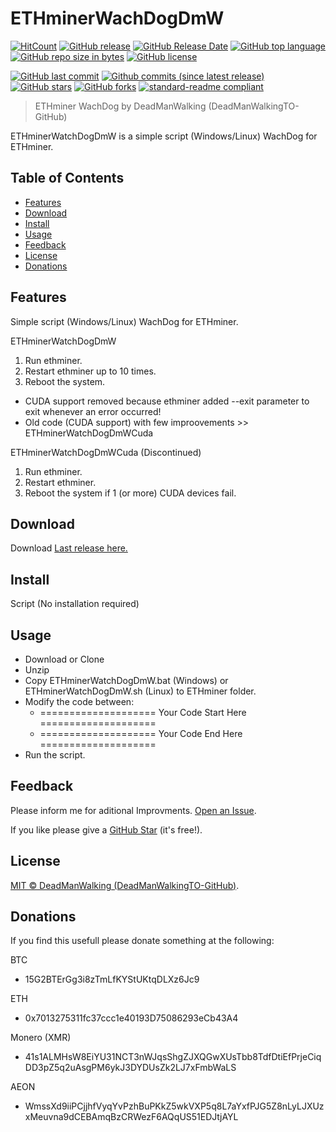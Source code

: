 # ETHminerWachDogDmW
[![HitCount](http://hits.dwyl.io/DeadManWalkingTO/ETHminerWatchDogDmW.svg)](../../)
[![GitHub release](https://img.shields.io/github/release/DeadManWalkingTO/ETHminerWatchDogDmW/all.svg)](../../releases/latest)
[![GitHub Release Date](https://img.shields.io/github/release-date-pre/DeadManWalkingTO/ETHminerWatchDogDmW.svg)](../../releases/latest)
[![GitHub top language](https://img.shields.io/github/languages/top/DeadManWalkingTO/ETHminerWatchDogDmW.svg)](../../)
[![GitHub repo size in bytes](https://img.shields.io/github/repo-size/DeadManWalkingTO/ETHminerWatchDogDmW.svg)](../../)
[![GitHub license](https://img.shields.io/github/license/DeadManWalkingTO/ETHminerWatchDogDmW.svg)](./LICENSE)

[![GitHub last commit](https://img.shields.io/github/last-commit/DeadManWalkingTO/ETHminerWatchDogDmW.svg)](../../)
[![Github commits (since latest release)](https://img.shields.io/github/commits-since/DeadManWalkingTO/ETHminerWatchDogDmW/latest.svg)](../../)
[![GitHub stars](https://img.shields.io/github/stars/DeadManWalkingTO/ETHminerWatchDogDmW.svg)](../../stargazers)
[![GitHub forks](https://img.shields.io/github/forks/DeadManWalkingTO/ETHminerWatchDogDmW.svg)](../../network)
[![standard-readme compliant](https://img.shields.io/badge/readme%20style-standard-brightgreen.svg)](./README.md)
> ETHminer WachDog by DeadManWalking (DeadManWalkingTO-GitHub) 

ETHminerWatchDogDmW is a simple script (Windows/Linux) WachDog for ETHminer. 

## Table of Contents
- [Features](#features)
- [Download](#download)
- [Install](#install)
- [Usage](#usage)
- [Feedback](#feedback)
- [License](#license)
- [Donations](#donations)

## Features
Simple script (Windows/Linux) WachDog for ETHminer. 

ETHminerWatchDogDmW
1. Run ethminer.
2. Restart ethminer up to 10 times.
3. Reboot the system.

* CUDA support removed because ethminer added --exit parameter to exit whenever an error occurred!
* Old code (CUDA support) with few improovements >> ETHminerWatchDogDmWCuda

ETHminerWatchDogDmWCuda (Discontinued)
1. Run ethminer.
2. Restart ethminer.
3. Reboot the system if 1 (or more) CUDA devices fail.

## Download
Download [Last release here.](../../releases/latest)

## Install
Script (No installation required)

## Usage
* Download or Clone
* Unzip
* Copy ETHminerWatchDogDmW.bat (Windows) or ETHminerWatchDogDmW.sh (Linux) to ETHminer folder.
* Modify the code between:
  * ==================== Your Code Start Here ====================
  * ==================== Your Code End Here ====================
* Run the script.

## Feedback
Please inform me for aditional Improvments. [Open an Issue](../../issues).

If you like please give a [GitHub Star](../../stargazers) (it's free!).

## License

[MIT © DeadManWalking (DeadManWalkingTO-GitHub)](./LICENSE).

## Donations

If you find this usefull please donate something at the following:

BTC
* 15G2BTErGg3i8zTmLfKYStUKtqDLXz6Jc9

ETH
* 0x7013275311fc37ccc1e40193D75086293eCb43A4

Monero (XMR)
* 41s1ALMHsW8EiYU31NCT3nWJqsShgZJXQGwXUsTbb8TdfDtiEfPrjeCiqDD3pZ5q2uAsgPM6ykJ3DYDUsZk2LJ7xFmbWaLS

AEON
* WmssXd9iiPCjjhfVyqYvPzhBuPKkZ5wkVXP5q8L7aYxfPJG5Z8nLyLJXUzxMeuvna9dCEBAmqBzCRWezF6AQqUS51EDJtjAYL
